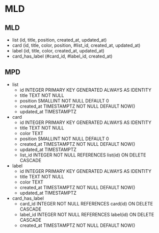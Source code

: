 # MLD

## MLD

- list (id, title, position, created_at, updated_at)
- card (id, title, color, position, #list_id, created_at, updated_at)
- label (id, title, color, created_at, updated_at)
- card_has_label (#card_id, #label_id, created_at)

## MPD

- list
  - id INTEGER PRIMARY KEY GENERATED ALWAYS AS IDENTITY
  - title TEXT NOT NULL
  - position SMALLINT NOT NULL DEFAULT 0
  - created_at TIMESTAMPTZ NOT NULL DEFAULT NOW()
  - updated_at TIMESTAMPTZ
- card
  - id INTEGER PRIMARY KEY GENERATED ALWAYS AS IDENTITY
  - title TEXT NOT NULL
  - color TEXT
  - position SMALLINT NOT NULL DEFAULT 0
  - created_at TIMESTAMPTZ NOT NULL DEFAULT NOW()
  - updated_at TIMESTAMPTZ
  - list_id INTEGER NOT NULL REFERENCES list(id) ON DELETE CASCADE
- label
  - id INTEGER PRIMARY KEY GENERATED ALWAYS AS IDENTITY
  - title TEXT NOT NULL
  - color TEXT
  - created_at TIMESTAMPTZ NOT NULL DEFAULT NOW()
  - updated_at TIMESTAMPTZ
- card_has_label
  - card_id INTEGER NOT NULL REFERENCES card(id) ON DELETE CASCADE
  - label_id INTEGER NOT NULL REFERENCES label(id) ON DELETE CASCADE
  - created_at TIMESTAMPTZ NOT NULL DEFAULT NOW()